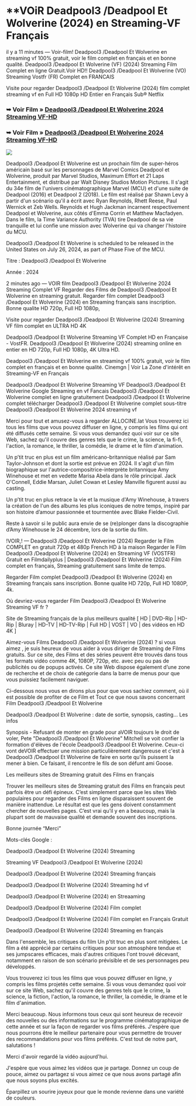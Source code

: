 # **VOiR Deadpool3 /Deadpool Et Wolverine (2024) en Streaming-VF Français
il y a 11 minutes — Voir-film! Deadpool3 /Deadpool Et Wolverine en streaming vf 100% gratuit, voir le film complet en français et en bonne qualité. Deadpool3 /Deadpool Et Wolverine (VF) (2024) Streaming Film Complet en ligne Gratuit.Voir HD!! Deadpool3 /Deadpool Et Wolverine (VO) Streaming Vostfr (FR) Complet en FRANCAIS

Visite pour regarder Deadpool3 /Deadpool Et Wolverine (2024) film complet streaming vf en Full HD 1080p HD Entier en Français Sub® Netflix

### ➥ Voir Film » [Deadpool3 /Deadpool Et Wolverine 2024 Streaming VF-HD](https://is.gd/3t7xFV)

### ➥ Voir Film » [Deadpool3 /Deadpool Et Wolverine 2024 Streaming VF-HD](https://is.gd/3t7xFV)

<p dir="auto"><a href="https://is.gd/3t7xFV" title="PLAYNOW" rel="nofollow"><img src="https://i.imgur.com/jhNGoEt.gif" style="max-width: 100%;"></a></p>

Deadpool3 /Deadpool Et Wolverine est un prochain film de super-héros américain basé sur les personnages de Marvel Comics Deadpool et Wolverine, produit par Marvel Studios, Maximum Effort et 21 Laps Entertainment, et distribué par Walt Disney Studios Motion Pictures. Il s'agit du 34e film de l'univers cinématographique Marvel (MCU) et d'une suite de Deadpool (2016) et Deadpool 2 (2018). Le film est réalisé par Shawn Levy à partir d'un scénario qu'il a écrit avec Ryan Reynolds, Rhett Reese, Paul Wernick et Zeb Wells. Reynolds et Hugh Jackman incarnent respectivement Deadpool et Wolverine, aux côtés d'Emma Corrin et Matthew Macfadyen. Dans le film, la Time Variance Authority (TVA) tire Deadpool de sa vie tranquille et lui confie une mission avec Wolverine qui va changer l'histoire du MCU.

Deadpool3 /Deadpool Et Wolverine is scheduled to be released in the United States on July 26, 2024, as part of Phase Five of the MCU.

Titre : Deadpool3 /Deadpool Et Wolverine

Année : 2024

2 minutes ago — VOIR film Deadpool3 /Deadpool Et Wolverine 2024 Streaming Complet VF Regarder des Films de Deadpool3 /Deadpool Et Wolverine en streaming gratuit. Regarder film complet Deadpool3 /Deadpool Et Wolverine (2024) en Streaming français sans inscription. Bonne qualite HD 720p, Full HD 1080p,

Visite pour regarder Deadpool3 /Deadpool Et Wolverine (2024) Streaming VF film complet en ULTRA HD 4K

Deadpool3 /Deadpool Et Wolverine Streaming VF Complet HD en Française - VostFR. Deadpool3 /Deadpool Et Wolverine (2024) streaming online en entier en HD 720p, Full HD 1080p, 4K Ultra HD.

Deadpool3 /Deadpool Et Wolverine en streaming vf 100% gratuit, voir le film complet en français et en bonne qualité. Cinemgn | Voir La Zone d'intérêt en Streaming-VF en Français

Deadpool3 /Deadpool Et Wolverine Streaming VF Deadpool3 /Deadpool Et Wolverine Google Streaming en vf Fancais Deadpool3 /Deadpool Et Wolverine complet en ligne gratuitement Deadpool3 /Deadpool Et Wolverine complet télécharger Deadpool3 /Deadpool Et Wolverine complet sous-titre Deadpool3 /Deadpool Et Wolverine 2024 streaming vf

Merci pour tout et amusez-vous à regarder ALLOCINE.lat Vous trouverez ici tous les films que vous pouvez diffuser en ligne, y compris les films qui ont été diffusés cette semaine. Si vous vous demandez quoi voir sur ce site Web, sachez qu'il couvre des genres tels que le crime, la science, la fi-fi, l'action, la romance, le thriller, la comédie, le drame et le film d'animation.

Un p’tit truc en plus est un film américano-britannique réalisé par Sam Taylor-Johnson et dont la sortie est prévue en 2024. Il s'agit d'un film biographique sur l'autrice-compositrice-interprète britannique Amy Winehouse et met en vedette Marisa Abela dans le rôle principal. Jack O'Connell, Eddie Marsan, Juliet Cowan et Lesley Manville figurent aussi au casting.

Un p’tit truc en plus retrace la vie et la musique d'Amy Winehouse, à travers la création de l'un des albums les plus iconiques de notre temps, inspiré par son histoire d’amour passionnée et tourmentée avec Blake Fielder-Civil.

Reste à savoir si le public aura envie de se (re)plonger dans la discographie d’Amy Winehouse le 24 décembre, lors de la sortie du film.

!VOIR,! — Deadpool3 /Deadpool Et Wolverine (2024) Regarder le Film COMPLET en gratuit 720p et 480p French HD à la maison Regarder le Film Deadpool3 /Deadpool Et Wolverine (2024) en Streaming VF (VOSTFR) Gratuit en Filmdailyplus | Deadpool3 /Deadpool Et Wolverine (2024) Film complet en français, Streaming gratuitement sans limite de temps.

Regarder Film complet Deadpool3 /Deadpool Et Wolverine (2024) en Streaming français sans inscription. Bonne qualite HD 720p, Full HD 1080P, 4k.

Où devriez-vous regarder Film Deadpool3 /Deadpool Et Wolverine Streaming VF fr ?

Site de Streaming français de la plus meilleurs qualité [ HD | DVD-Rip | HD-Rip | Bluray | HD-TV | HD-TV-Rip | Full HD | VOST | VO | des vidéos en HD 4K ]

Aimez-vous Films Deadpool3 /Deadpool Et Wolverine (2024) ? si vous aimez , je suis heureux de vous aider à vous diriger de Streaming de Films gratuits. Sur ce site, des Films et des séries peuvent être trouvés dans tous les formats vidéo comme 4K, 1080P, 720p, etc. avec peu ou pas de publicités ou de popups activés. Ce site Web dispose également d’une zone de recherche et de choix de catégorie dans la barre de menus pour que vous puissiez facilement naviguer.

Ci-dessous nous vous en dirons plus pour que vous sachiez comment, où il est possible de profiter de ce Film et Tout ce que nous savons concernant Film Deadpool3 /Deadpool Et Wolverine

Deadpool3 /Deadpool Et Wolverine : date de sortie, synopsis, casting... Les infos

Synopsis - Refusant de monter en grade pour aVOIR toujours le droit de voler, Pete "Deadpool3 /Deadpool Et Wolverine" Mitchell se voit confier la formation d'élèves de l'école Deadpool3 /Deadpool Et Wolverine. Ceux-ci vont deVOIR effectuer une mission particulièrement dangereuse et c'est à Deadpool3 /Deadpool Et Wolverine de faire en sorte qu'ils puissent la mener à bien. Ce faisant, il rencontre le fils de son défunt ami Goose.

Les meilleurs sites de Streaming gratuit des Films en français

Trouver les meilleurs sites de Streaming gratuit des Films en français peut parfois être un défi épineux. C’est simplement parce que les sites Web populaires pour regarder des Films en ligne disparaissent souvent de manière inattendue. Le résultat est que les gens doivent constamment chercher de nouvelles pages. C’est vrai qu’il y en a beaucoup, mais la plupart sont de mauvaise qualité et demande souvent des inscriptions.

Bonne journée “Merci”

Mots-clés Google :

Deadpool3 /Deadpool Et Wolverine (2024) Streaming

Streaming VF Deadpool3 /Deadpool Et Wolverine (2024)

Deadpool3 /Deadpool Et Wolverine (2024) Streaming français

Deadpool3 /Deadpool Et Wolverine (2024) Streaming hd vf

Deadpool3 /Deadpool Et Wolverine (2024) en Streaaming

Deadpool3 /Deadpool Et Wolverine (2024) Film complet

Deadpool3 /Deadpool Et Wolverine (2024) Film complet en Français Gratuit

Deadpool3 /Deadpool Et Wolverine (2024) Streaming en français

Dans l'ensemble, les critiques du film Un p’tit truc en plus sont mitigées. Le film a été apprécié par certains critiques pour son atmosphère tendue et ses jumpscares efficaces, mais d'autres critiques l'ont trouvé décevant, notamment en raison de son scénario prévisible et de ses personnages peu développés.

Vous trouverez ici tous les films que vous pouvez diffuser en ligne, y compris les films projetés cette semaine. Si vous vous demandez quoi voir sur ce site Web, sachez qu'il couvre des genres tels que le crime, la science, la fiction, l'action, la romance, le thriller, la comédie, le drame et le film d'animation.

Merci beaucoup. Nous informons tous ceux qui sont heureux de recevoir des nouvelles ou des informations sur le programme cinématographique de cette année et sur la façon de regarder vos films préférés. J'espère que nous pourrons être le meilleur partenaire pour vous permettre de trouver des recommandations pour vos films préférés. C'est tout de notre part, salutations !

Merci d'avoir regardé la vidéo aujourd'hui.

J'espère que vous aimez les vidéos que je partage. Donnez un coup de pouce, aimez ou partagez si vous aimez ce que nous avons partagé afin que nous soyons plus excités.

Éparpillez un sourire joyeux pour que le monde revienne dans une variété de couleurs.

